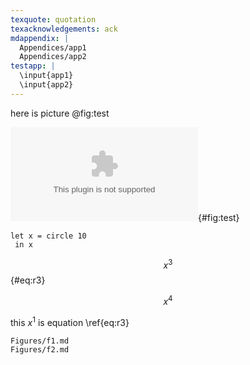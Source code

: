 ```yaml
---
texquote: quotation
texacknowledgements: ack
mdappendix: |
  Appendices/app1
  Appendices/app2
testapp: |
  \input{app1}
  \input{app2}
---
```

here is picture @fig:test

![testprint lah](images/testprint.ps){#fig:test}

~~~{#fig:dia1 .diagram}
let x = circle 10
 in x
~~~

$$
x^3
$${#eq:r3}

$$
x^4
$$

this $x^1$ is equation \ref{eq:r3}

~~~include
Figures/f1.md
Figures/f2.md
~~~
